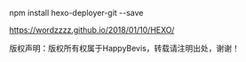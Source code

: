 npm install hexo-deployer-git --save


https://wordzzzz.github.io/2018/01/10/HEXO/ 

版权声明：版权所有权属于HappyBevis，转载请注明出处，谢谢！
